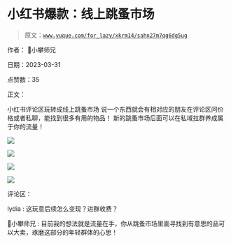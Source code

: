 # 小红书爆款：线上跳蚤市场

> 原文：[`www.yuque.com/for_lazy/xkrm14/sahn27m7qg6dg5ug`](https://www.yuque.com/for_lazy/xkrm14/sahn27m7qg6dg5ug)

作者： 📌小攀师兄

日期：2023-03-31

点赞数：35

正文：

小红书评论区玩转成线上跳蚤市场 说一个东西就会有相对应的朋友在评论区问价格或者私聊，能找到很多有用的物品！ 新的跳蚤市场后面可以在私域拉群养成属于你的流量！

![](img/d64b309e345e9a21cf6d649a12f73269.png)

![](img/d5d13d305594530da1bebbd06339e5e0.png)

![](img/872d7d1fc1b300083b8fbb1a52335e70.png)

![](img/552ec152278ffdb4b8af6fb2c1ae590c.png)

评论区：

lydia : 这玩意后续怎么变现？进群收费？

📌小攀师兄 : 目前我的想法就是流量在手，你从跳蚤市场里面寻找到有意思的品可以大卖，琢磨这部分的年轻群体的心思！

